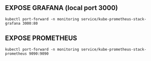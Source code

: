 ## EXPOSE GRAFANA (local port 3000)
```kubectl port-forward -n monitoring service/kube-prometheus-stack-grafana 3000:80```

## EXPOSE PROMETHEUS
```kubectl port-forward -n monitoring service/kube-prometheus-stack-prometheus 9090:9090```